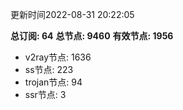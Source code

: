 更新时间2022-08-31 20:22:05

**总订阅: 64**
**总节点: 9460**
**有效节点: 1956**
- v2ray节点: 1636
- ss节点: 223
- trojan节点: 94
- ssr节点: 3
